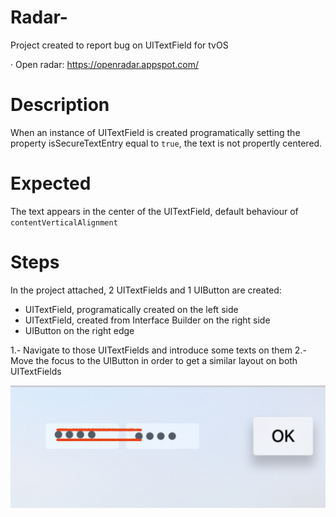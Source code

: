 # Radar-

Project created to report bug on UITextField for tvOS

· Open radar: https://openradar.appspot.com/

# Description
When an instance of UITextField is created programatically setting the property isSecureTextEntry equal to `true`, the text is not propertly centered.

# Expected 
The text appears in the center of the UITextField, default behaviour of `contentVerticalAlignment`

# Steps

In the project attached, 2 UITextFields and 1 UIButton are created:
- UITextField, programatically created on the left side
- UITextField, created from Interface Builder on the right side
- UIButton on the right edge

1.- Navigate to those UITextFields and introduce some texts on them
2.- Move the focus to the UIButton in order to get a similar layout on both UITextFields

![](preview.png)
